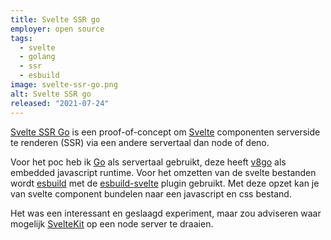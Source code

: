 ```yaml
---
title: Svelte SSR go
employer: open source
tags:
  - svelte
  - golang
  - ssr
  - esbuild
image: svelte-ssr-go.png
alt: Svelte SSR go
released: "2021-07-24"
---
```


[Svelte SSR Go](https://github.com/bfanger/svelte-ssr-go) is een proof-of-concept om [Svelte](https://svelte.dev/) componenten serverside te renderen (SSR) via een andere servertaal dan node of deno.

<!-- De meeste programmeertalen (en zelfs [databases](https://plv8.github.io/)) hebben wel een manier om een javascript engine zoals [v8](https://v8.dev/) te gebruiken. -->

Voor het poc heb ik [Go](https://golang.org/) als servertaal gebruikt, deze heeft [v8go](https://github.com/rogchap/v8go) als embedded javascript runtime.
Voor het omzetten van de svelte bestanden wordt [esbuild](https://esbuild.github.io/) met de [esbuild-svelte](https://github.com/EMH333/esbuild-svelte) plugin gebruikt.
Met deze opzet kan je van svelte component bundelen naar een javascript en css bestand.

Het was een interessant en geslaagd experiment, maar zou adviseren waar mogelijk [SvelteKit](https://kit.svelte.dev/) op een node server te draaien.

<!-- Het werkt, inclusief livereload, maar maast dat je geen browers api's kunt gebruiken (window is undefined) heb je ook geen toegang tot [Node.js](https://nodejs.org/en/) api's. -->

<!-- Gerelateerd project: [bfanger/enhanced-v8go](https://github.com/bfanger/enhanced-v8go) -->

